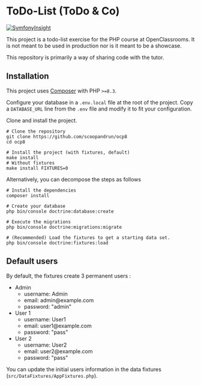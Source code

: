 # ToDo-List (ToDo & Co)

[![SymfonyInsight](https://insight.symfony.com/projects/5745b6bc-f698-4abe-9618-404d1da53406/big.svg)](https://insight.symfony.com/projects/5745b6bc-f698-4abe-9618-404d1da53406)

This project is a todo-list exercise for the PHP course at OpenClassrooms.
It is not meant to be used in production nor is it meant to be a showcase.

This repository is primarily a way of sharing code with the tutor.

## Installation

This project uses [Composer](https://getcomposer.org) with PHP `>=8.3`.

Configure your database in a `.env.local` file at the root of the project.
Copy a `DATABASE_URL` line from the `.env` file and modify it to fit your configuration.

Clone and install the project.

```shell
# Clone the repository
git clone https://github.com/scoopandrun/ocp8
cd ocp8

# Install the project (with fixtures, default)
make install
# Without fixtures
make install FIXTURES=0
```

Alternatively, you can decompose the steps as follows

```shell
# Install the dependencies
composer install

# Create your database
php bin/console doctrine:database:create

# Execute the migrations
php bin/console doctrine:migrations:migrate

# (Recommended) Load the fixtures to get a starting data set.
php bin/console doctrine:fixtures:load
```

## Default users

By default, the fixtures create 3 permanent users :

- Admin
  - username: Admin
  - email: admin<span>@</span>example.com
  - password: "admin"
- User 1
  - username: User1
  - email: user1<span>@</span>example.com
  - password: "pass"
- User 2
  - username: User2
  - email: user2<span>@</span>example.com
  - password: "pass"

You can update the initial users information in the data fixtures (`src/DataFixtures/AppFixtures.php`).
